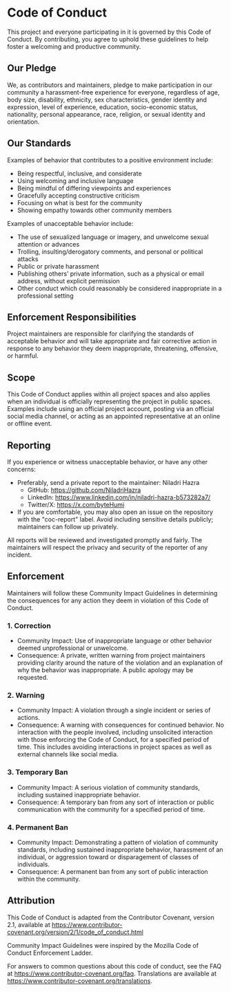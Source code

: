 # Code of Conduct

This project and everyone participating in it is governed by this Code of Conduct. By contributing, you agree to uphold these guidelines to help foster a welcoming and productive community.

## Our Pledge

We, as contributors and maintainers, pledge to make participation in our community a harassment-free experience for everyone, regardless of age, body size, disability, ethnicity, sex characteristics, gender identity and expression, level of experience, education, socio-economic status, nationality, personal appearance, race, religion, or sexual identity and orientation.

## Our Standards

Examples of behavior that contributes to a positive environment include:

- Being respectful, inclusive, and considerate
- Using welcoming and inclusive language
- Being mindful of differing viewpoints and experiences
- Gracefully accepting constructive criticism
- Focusing on what is best for the community
- Showing empathy towards other community members

Examples of unacceptable behavior include:

- The use of sexualized language or imagery, and unwelcome sexual attention or advances
- Trolling, insulting/derogatory comments, and personal or political attacks
- Public or private harassment
- Publishing others’ private information, such as a physical or email address, without explicit permission
- Other conduct which could reasonably be considered inappropriate in a professional setting

## Enforcement Responsibilities

Project maintainers are responsible for clarifying the standards of acceptable behavior and will take appropriate and fair corrective action in response to any behavior they deem inappropriate, threatening, offensive, or harmful.

## Scope

This Code of Conduct applies within all project spaces and also applies when an individual is officially representing the project in public spaces. Examples include using an official project account, posting via an official social media channel, or acting as an appointed representative at an online or offline event.

## Reporting

If you experience or witness unacceptable behavior, or have any other concerns:

- Preferably, send a private report to the maintainer: Niladri Hazra
  - GitHub: https://github.com/NiladriHazra
  - LinkedIn: https://www.linkedin.com/in/niladri-hazra-b573282a7/
  - Twitter/X: https://x.com/byteHumi
- If you are comfortable, you may also open an issue on the repository with the "coc-report" label. Avoid including sensitive details publicly; maintainers can follow up privately.

All reports will be reviewed and investigated promptly and fairly. The maintainers will respect the privacy and security of the reporter of any incident.

## Enforcement

Maintainers will follow these Community Impact Guidelines in determining the consequences for any action they deem in violation of this Code of Conduct.

### 1. Correction

- Community Impact: Use of inappropriate language or other behavior deemed unprofessional or unwelcome.
- Consequence: A private, written warning from project maintainers providing clarity around the nature of the violation and an explanation of why the behavior was inappropriate. A public apology may be requested.

### 2. Warning

- Community Impact: A violation through a single incident or series of actions.
- Consequence: A warning with consequences for continued behavior. No interaction with the people involved, including unsolicited interaction with those enforcing the Code of Conduct, for a specified period of time. This includes avoiding interactions in project spaces as well as external channels like social media.

### 3. Temporary Ban

- Community Impact: A serious violation of community standards, including sustained inappropriate behavior.
- Consequence: A temporary ban from any sort of interaction or public communication with the community for a specified period of time.

### 4. Permanent Ban

- Community Impact: Demonstrating a pattern of violation of community standards, including sustained inappropriate behavior, harassment of an individual, or aggression toward or disparagement of classes of individuals.
- Consequence: A permanent ban from any sort of public interaction within the community.

## Attribution

This Code of Conduct is adapted from the Contributor Covenant, version 2.1, available at https://www.contributor-covenant.org/version/2/1/code_of_conduct.html

Community Impact Guidelines were inspired by the Mozilla Code of Conduct Enforcement Ladder.

For answers to common questions about this code of conduct, see the FAQ at https://www.contributor-covenant.org/faq. Translations are available at https://www.contributor-covenant.org/translations.
